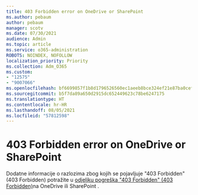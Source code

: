 ```yaml
---
title: 403 Forbidden error on OneDrive or SharePoint
ms.author: pebaum
author: pebaum
manager: scotv
ms.date: 07/30/2021
audience: Admin
ms.topic: article
ms.service: o365-administration
ROBOTS: NOINDEX, NOFOLLOW
localization_priority: Priority
ms.collection: Adm_O365
ms.custom:
- "12575"
- "9007066"
ms.openlocfilehash: bf6699857f1b8d1796526560ec1aeeb8bce324ef21e87ba0cefa6c3da57e32d3
ms.sourcegitcommit: b5f7da89a650d2915dc652449623c78be6247175
ms.translationtype: HT
ms.contentlocale: hr-HR
ms.lasthandoff: 08/05/2021
ms.locfileid: "57812598"
---
```

# <a name="403-forbidden-error-on-onedrive-or-sharepoint"></a>403 Forbidden error on OneDrive or SharePoint

Dodatne informacije o razlozima zbog kojih se pojavljuje "403 Forbidden" (403 Forbidden) potražite u [odjeljku pogreška "403 Forbidden" (403 Forbidden)](/sharepoint/troubleshoot/sharing-and-permissions/error-403-forbidden)na OneDrive ili SharePoint .